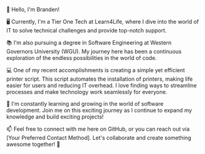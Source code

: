 👋 Hello, I'm Branden!

🖥️ Currently, I'm a Tier One Tech at Learn4Life, where I dive into the world of IT to solve technical challenges and provide top-notch support.

📚 I'm also pursuing a degree in Software Engineering at Western Governors University (WGU). My journey here has been a continuous exploration of the endless possibilities in the world of code.

💻 One of my recent accomplishments is creating a simple yet efficient printer script. This script automates the installation of printers, making life easier for users and reducing IT overhead. I love finding ways to streamline processes and make technology work seamlessly for everyone.

🌱 I'm constantly learning and growing in the world of software development. Join me on this exciting journey as I continue to expand my knowledge and build exciting projects!

📫 Feel free to connect with me here on GitHub, or you can reach out via [Your Preferred Contact Method]. Let's collaborate and create something awesome together! 🚀
